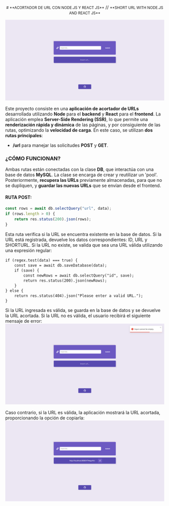 <p align="center">
    <small># **ACORTADOR DE URL CON NODE.JS Y REACT JS**</small> // <small>**SHORT URL WITH NODE.JS AND REACT JS**</small>
</p>

<img src="https://github.com/matias-romoli/short-url/blob/main/home" alt="Home"/>

Este proyecto consiste en una **aplicación de acortador de URLs** desarrollada utilizando **Node** para el **backend** y **React** para el **frontend**. La aplicación emplea **Server-Side Rendering (SSR)**, lo que permite una **renderización rápida y dinámica** de las páginas, y por consiguiente de las rutas, optimizando la **velocidad de carga**. En este caso, se utilizan **dos rutas principales**:

- **/url** para manejar las solicitudes **POST** y **GET**.

### **¿CÓMO FUNCIONAN?**

Ambas rutas están conectadas con la clase **DB**, que interactúa con una base de datos **MySQL**. La clase se encarga de crear y reutilizar un 'pool'. Posteriormente, **recupera las URLs** previamente almacenadas, para que no se dupliquen, y **guardar las nuevas URLs** que se envían desde el frontend. 

#### **RUTA POST:**

```javascript
const rows = await db.selectQuery("url", data);
if (rows.length > 0) {
    return res.status(200).json(rows);
}
```
Esta ruta verifica si la URL se encuentra existente en la base de datos. Si la URL está registrada, devuelve los datos correspondientes: ID, URL y SHORTURL. Si la URL no existe, se valida que sea una URL válida utilizando una expresión regular:
```
if (regex.test(data) === true) {
    const save = await db.saveDatabase(data);
    if (save) {
        const newRows = await db.selectQuery("id", save);
        return res.status(200).json(newRows);
    }
} else {
    return res.status(404).json("Please enter a valid URL.");
}
```

Si la URL ingresada es válida, se guarda en la base de datos y se devuelve la URL acortada. Si la URL no es válida, el usuario recibirá el siguiente mensaje de error:
<img src="https://github.com/matias-romoli/short-url/blob/main/error" alt="Error"/>

Caso contrario, si la URL es válida, la aplicación mostrará la URL acortada, proporcionando la opción de copiarla:
<img src="https://github.com/matias-romoli/short-url/blob/main/result" alt="Resultado"/>
